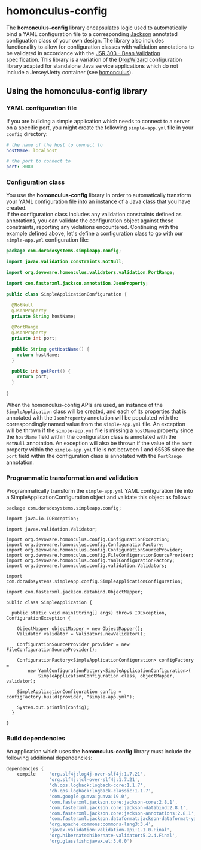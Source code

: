 # homonculus-config
The **homonculus-config** library encapsulates logic used to automatically bind a YAML configuration file to a corresponding
[Jackson](https://github.com/FasterXML/jackson) annotated configuation class of your own design.  The library also includes functionality
to allow for configuration classes with validation annotations to be validated in accordance with the 
[JSR 303 - Bean Validation](http://beanvalidation.org/1.0/spec/) specification.  This library is a variation of the [DropWizard](http://www.dropwizard.io/1.0.0/docs/)
configuration library adapted for standalone Java service applications which do not include a Jersey/Jetty container (see [homonculus](https://github.com/cpdevoto/devoware-utils/tree/master/homonculus-core)).

## Using the homonculus-config library

### YAML configuration file

If you are building a simple application which needs to connect to a server on a specific port, 
you might create the following ```simple-app.yml``` file in your ```config``` directory:

```yaml
# the name of the host to connect to
hostName: localhost

# the port to connect to
port: 8080
```
### Configuration class

You use the **homonculus-config**
library in order to automatically transform your YAML configuration file into an instance of a Java class that you have created.  
If the configuration class includes any validation constraints defined as
annotations, you can validate the configuration object against these constraints, reporting any violations
encountered. Continuing with the example defined above, let's define a configuration class to go with our ```simple-app.yml``` configuration file:

```java
package com.doradosystems.simpleapp.config;

import javax.validation.constraints.NotNull;

import org.devoware.homonculus.validators.validation.PortRange;

import com.fasterxml.jackson.annotation.JsonProperty;

public class SimpleApplicationConfiguration {

  @NotNull
  @JsonProperty
  private String hostName;
  
  @PortRange
  @JsonProperty
  private int port;

  public String getHostName() {
    return hostName;
  }

  public int getPort() {
    return port;
  }
  
}
```
When the homonculus-config APIs are used, an instance of the ```SimpleApplication``` class will be created, and each of its properties that
is annotated with the ```JsonProperty``` annotation will be populated with the correspondingly named value from the ```simple-app.yml```
file. An exception will be thrown if the ```simple-app.yml``` file is missing a ```hostName``` property since the ```hostName``` field
within the configuration class is annotated with the ```NotNull``` annotation.  An exception will also be thrown if the value of the
```port``` property within the ```simple-app.yml``` file is not between 1 and 65535 since the ```port``` field within the configuration
class is annotated with the ```PortRange``` annotation.

### Programmatic transformation and validation
Programmatically transform the ```simple-app.yml``` YAML configuration file into a SimpleApplicationConfiguration object and validate
this object as follows:

```
package com.doradosystems.simpleapp.config;

import java.io.IOException;

import javax.validation.Validator;

import org.devoware.homonculus.config.ConfigurationException;
import org.devoware.homonculus.config.ConfigurationFactory;
import org.devoware.homonculus.config.ConfigurationSourceProvider;
import org.devoware.homonculus.config.FileConfigurationSourceProvider;
import org.devoware.homonculus.config.YamlConfigurationFactory;
import org.devoware.homonculus.config.validation.Validators;

import com.doradosystems.simpleapp.config.SimpleApplicationConfiguration;

import com.fasterxml.jackson.databind.ObjectMapper;

public class SimpleApplication {

  public static void main(String[] args) throws IOException, ConfigurationException {
    
    ObjectMapper objectMapper = new ObjectMapper();
    Validator validator = Validators.newValidator();
    
    ConfigurationSourceProvider provider = new FileConfigurationSourceProvider();

    ConfigurationFactory<SimpleApplicationConfiguration> configFactory =
        new YamlConfigurationFactory<SimpleApplicationConfiguration>(
            SimpleApplicationConfiguration.class, objectMapper, validator);
    
    SimpleApplicationConfiguration config = configFactory.build(provider, "simple-app.yml");
    
    System.out.println(config);
  }

}
```
### Build dependencies
An application which uses the **homonculus-config** library must include the following additional dependencies:

```groovy
dependencies {
    compile     'org.slf4j:log4j-over-slf4j:1.7.21',
                'org.slf4j:jcl-over-slf4j:1.7.21',
                'ch.qos.logback:logback-core:1.1.7',
                'ch.qos.logback:logback-classic:1.1.7',
                'com.google.guava:guava:19.0',
                'com.fasterxml.jackson.core:jackson-core:2.8.1',
                'com.fasterxml.jackson.core:jackson-databind:2.8.1',
                'com.fasterxml.jackson.core:jackson-annotations:2.8.1',
                'com.fasterxml.jackson.dataformat:jackson-dataformat-yaml:2.8.1',
                'org.apache.commons:commons-lang3:3.4',
                'javax.validation:validation-api:1.1.0.Final',
                'org.hibernate:hibernate-validator:5.2.4.Final',
                'org.glassfish:javax.el:3.0.0'}
```
